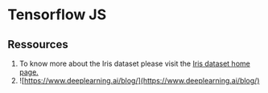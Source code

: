 # Tensorflow JS

## Ressources
1. To know more about the Iris dataset please visit the [Iris dataset home page.](https://archive.ics.uci.edu/ml/datasets/iris) 
2. ![https://www.deeplearning.ai/blog/](https://www.deeplearning.ai/blog/)
